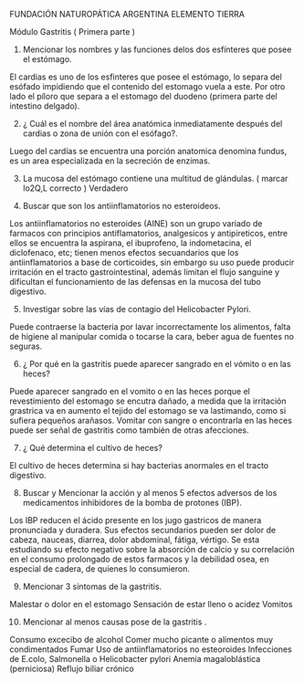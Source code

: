 FUNDACIÓN NATUROPÁTICA ARGENTINA 
ELEMENTO TIERRA

Módulo Gastritis ( Primera parte )
1. Mencionar los nombres y las funciones delos dos esfínteres que posee el estómago.

El cardias es uno de los esfinteres que posee el estómago, lo separa del esófado impidiendo que el contenido del estomago vuela a este. 
Por otro lado el píloro que separa a el estomago del duodeno (primera parte del intestino delgado).

2. ¿ Cuál es el nombre del área anatómica inmediatamente después del cardias o zona de unión con el esófago?.

Luego del cardías se encuentra una porción anatomica denomina fundus, es un area especializada en la secreción de enzimas.

3. La mucosa del estómago contiene una multitud de glándulas. ( marcar lo2Q,L correcto )                           Verdadero          

4. Buscar  que son los antiinflamatorios no esteroideos.

Los antiinflamatorios no esteroides (AINE) son un grupo variado de farmacos con principios antiflamatorios, analgesicos y antipireticos, entre ellos se encuentra la aspirana, el ibuprofeno, la indometacina, el diclofenaco, etc; tienen menos efectos secuandarios que los antiinflamatorios a base de corticoides, sin embargo su uso puede producir irritación en el tracto gastrointestinal, además limitan el flujo sanguine y dificultan el funcionamiento de las defensas en la mucosa del tubo digestivo. 

5. Investigar sobre las vías de contagio del Helicobacter Pylori.

Puede contraerse la bacteria por lavar incorrectamente los alimentos, falta de higiene al manipular comida o tocarse la cara,  beber agua de fuentes no seguras. 

6. ¿ Por qué en la gastritis puede aparecer sangrado en el vómito o en las heces?

Puede aparecer sangrado en el vomito o en las heces porque el revestimiento del estomago se encutra dañado, a medida que la irritación grastrica va en aumento el tejido del estomago se va lastimando, como si sufiera pequeños arañasos. Vomitar con sangre o encontrarla en las heces puede ser señal de gastritis como también de otras afecciones. 

7. ¿ Qué determina el cultivo de heces?

El cultivo de heces determina si hay bacterias anormales en el tracto digestivo.

8. Buscar y Mencionar la acción y al menos 5 efectos adversos de los medicamentos inhibidores de la bomba de protones (IBP).

Los IBP reducen el ácido presente en los jugo gastricos de manera pronunciada y duradera. 
Sus efectos secundarios pueden ser dolor de cabeza, nauceas, diarrea, dolor abdominal, fátiga, vértigo. Se esta estudiando su efecto negativo sobre la absorción de calcio y su correlación en el consumo prolongado de estos farmacos y la debilidad osea, en especial de cadera, de quienes lo consumieron.

9. Mencionar 3 síntomas de la gastritis.

Malestar o dolor en el estomago
Sensación de estar lleno o acidez
Vomitos

10. Mencionar al menos causas pose de la gastritis .

Consumo excecibo de alcohol
Comer mucho picante o alimentos muy condimentados 
Fumar
Uso de antiinflamatorios no esteoroides
Infecciones de E.colo, Salmonella o Helicobacter pylori
Anemia magaloblástica (perniciosa)
Reflujo biliar crónico

